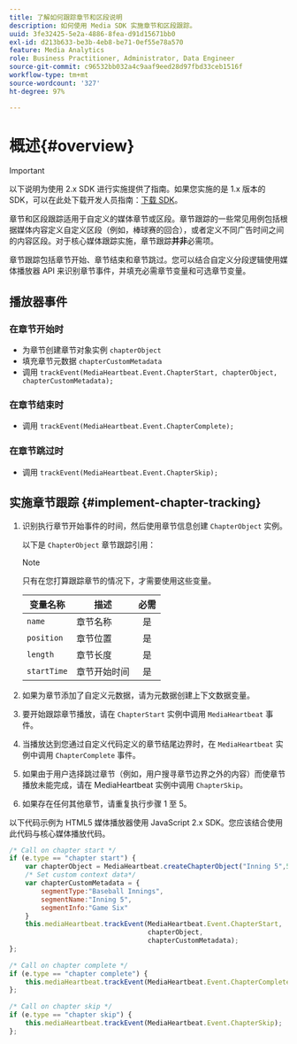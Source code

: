 ```yaml
---
title: 了解如何跟踪章节和区段说明
description: 如何使用 Media SDK 实施章节和区段跟踪。
uuid: 3fe32425-5e2a-4886-8fea-d91d15671bb0
exl-id: d213b633-be3b-4eb8-be71-0ef55e78a570
feature: Media Analytics
role: Business Practitioner, Administrator, Data Engineer
source-git-commit: c96532bb032a4c9aaf9eed28d97fbd33ceb1516f
workflow-type: tm+mt
source-wordcount: '327'
ht-degree: 97%

---
```


# 概述{#overview}

>[!IMPORTANT]
>
>以下说明为使用 2.x SDK 进行实施提供了指南。如果您实施的是 1.x 版本的 SDK，可以在此处下载开发人员指南：[下载 SDK](/help/sdk-implement/download-sdks.md)。

章节和区段跟踪适用于自定义的媒体章节或区段。章节跟踪的一些常见用例包括根据媒体内容定义自定义区段（例如，棒球赛的回合），或者定义不同广告时间之间的内容区段。对于核心媒体跟踪实施，章节跟踪&#x200B;**并非**&#x200B;必需项。

章节跟踪包括章节开始、章节结束和章节跳过。您可以结合自定义分段逻辑使用媒体播放器 API 来识别章节事件，并填充必需章节变量和可选章节变量。

## 播放器事件

### 在章节开始时

* 为章节创建章节对象实例 `chapterObject`
* 填充章节元数据 `chapterCustomMetadata`
* 调用 `trackEvent(MediaHeartbeat.Event.ChapterStart, chapterObject, chapterCustomMetadata);`

### 在章节结束时

* 调用 `trackEvent(MediaHeartbeat.Event.ChapterComplete);`

### 在章节跳过时

* 调用 `trackEvent(MediaHeartbeat.Event.ChapterSkip);`

## 实施章节跟踪 {#implement-chapter-tracking}

1. 识别执行章节开始事件的时间，然后使用章节信息创建 `ChapterObject` 实例。

   以下是 `ChapterObject` 章节跟踪引用：

   >[!NOTE]
   >
   >只有在您打算跟踪章节的情况下，才需要使用这些变量。

   | 变量名称 | 描述 | 必需 |
   | --- | --- | :---: |
   | `name` | 章节名称 | 是 |
   | `position` | 章节位置 | 是 |
   | `length` | 章节长度 | 是 |
   | `startTime` | 章节开始时间 | 是 |

1. 如果为章节添加了自定义元数据，请为元数据创建上下文数据变量。
1. 要开始跟踪章节播放，请在 `ChapterStart` 实例中调用 `MediaHeartbeat` 事件。
1. 当播放达到您通过自定义代码定义的章节结尾边界时，在 `MediaHeartbeat` 实例中调用 `ChapterComplete` 事件。
1. 如果由于用户选择跳过章节（例如，用户搜寻章节边界之外的内容）而使章节播放未能完成，请在 MediaHeartbeat 实例中调用 `ChapterSkip`。
1. 如果存在任何其他章节，请重复执行步骤 1 至 5。

以下代码示例为 HTML5 媒体播放器使用 JavaScript 2.x SDK。您应该结合使用此代码与核心媒体播放代码。

```js
/* Call on chapter start */ 
if (e.type == "chapter start") { 
    var chapterObject = MediaHeartbeat.createChapterObject("Inning 5",5,500,2500); 
    /* Set custom context data*/ 
    var chapterCustomMetadata = { 
        segmentType:"Baseball Innings", 
        segmentName:"Inning 5", 
        segmentInfo:"Game Six" 
    } 
    this.mediaHeartbeat.trackEvent(MediaHeartbeat.Event.ChapterStart,  
                                   chapterObject,  
                                   chapterCustomMetadata); 
}; 
 
/* Call on chapter complete */ 
if (e.type == "chapter complete") { 
    this.mediaHeartbeat.trackEvent(MediaHeartbeat.Event.ChapterComplete); 
}; 
 
/* Call on chapter skip */ 
if (e.type == "chapter skip") { 
    this.mediaHeartbeat.trackEvent(MediaHeartbeat.Event.ChapterSkip); 
}; 
```
